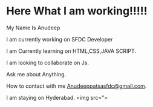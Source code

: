 # Here What I am working!!!!! 

My Name Is Anudeep

I am currently working on SFDC Developer <P>
I am Currently learning on  HTML,CSS,JAVA SCRIPT.<p>
I am looking to collaborate on Js. <p>
Ask me about Anything. <p>
How to contact with me Anudeeppatsasfdc@gmail.com.<p>

  
  
I am staying on Hyderabad.
  <img src=">
